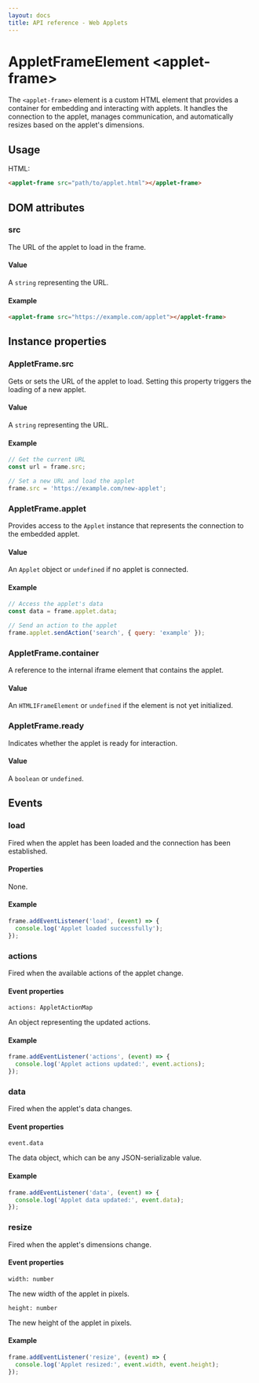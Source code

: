 ```yaml
---
layout: docs
title: API reference - Web Applets
---
```


# AppletFrameElement &lt;applet-frame&gt;

The `<applet-frame>` element is a custom HTML element that provides a container for embedding and interacting with applets. It handles the connection to the applet, manages communication, and automatically resizes based on the applet's dimensions.

## Usage

HTML:

```html
<applet-frame src="path/to/applet.html"></applet-frame>
```

## DOM attributes

### src

The URL of the applet to load in the frame.

#### Value

A `string` representing the URL.

#### Example

```html
<applet-frame src="https://example.com/applet"></applet-frame>
```

## Instance properties

### AppletFrame.src

Gets or sets the URL of the applet to load. Setting this property triggers the loading of a new applet.

#### Value

A `string` representing the URL.

#### Example

```js
// Get the current URL
const url = frame.src;

// Set a new URL and load the applet
frame.src = 'https://example.com/new-applet';
```

### AppletFrame.applet

Provides access to the `Applet` instance that represents the connection to the embedded applet.

#### Value

An `Applet` object or `undefined` if no applet is connected.

#### Example

```js
// Access the applet's data
const data = frame.applet.data;

// Send an action to the applet
frame.applet.sendAction('search', { query: 'example' });
```

### AppletFrame.container

A reference to the internal iframe element that contains the applet.

#### Value

An `HTMLIFrameElement` or `undefined` if the element is not yet initialized.

### AppletFrame.ready

Indicates whether the applet is ready for interaction.

#### Value

A `boolean` or `undefined`.

## Events

### load

Fired when the applet has been loaded and the connection has been established.

#### Properties

None.

#### Example

```js
frame.addEventListener('load', (event) => {
  console.log('Applet loaded successfully');
});
```

### actions

Fired when the available actions of the applet change.

#### Event properties

`actions: AppletActionMap`

An object representing the updated actions.

#### Example

```js
frame.addEventListener('actions', (event) => {
  console.log('Applet actions updated:', event.actions);
});
```

### data

Fired when the applet's data changes.

#### Event properties

`event.data`

The data object, which can be any JSON-serializable value.

#### Example

```js
frame.addEventListener('data', (event) => {
  console.log('Applet data updated:', event.data);
});
```

### resize

Fired when the applet's dimensions change.

#### Event properties

`width: number`

The new width of the applet in pixels.

`height: number`

The new height of the applet in pixels.

#### Example

```js
frame.addEventListener('resize', (event) => {
  console.log('Applet resized:', event.width, event.height);
});
```
